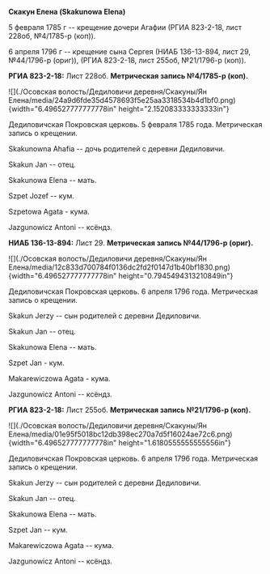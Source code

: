 **Скакун Елена (Skakunowa Elena)**

5 февраля 1785 г -- крещение дочери Агафии (РГИА 823-2-18, лист 228об,
№4/1785-р (коп)).

6 апреля 1796 г -- крещение сына Сергея (НИАБ 136-13-894, лист 29,
№44/1796-р (ориг)), (РГИА 823-2-18, лист 255об, №21/1796-р (коп)).

**РГИА 823-2-18:** Лист 228об. **Метрическая запись №4/1785-р (коп).**

![](./Осовская волость/Дедиловичи деревня/Скакуны/Ян Елена/media/24a9d6fde35d4578693f5e25aa3318534b4d1bf0.png){width="6.496527777777778in"
height="2.152083333333333in"}

Дедиловичская Покровская церковь. 5 февраля 1785 года. Метрическая
запись о крещении.

Skakunowna Ahafia -- дочь родителей с деревни Дедиловичи.

Skakun Jan -- отец.

Skakunowa Elena -- мать.

Szpet Jozef -- кум.

Szpetowa Agata - кума.

Jazgunowicz Antoni -- ксёндз.

**НИАБ 136-13-894:** Лист 29. **Метрическая запись №44/1796-р (ориг).**

![](./Осовская волость/Дедиловичи деревня/Скакуны/Ян Елена/media/12c833d700784f0136dc2fd2f0147d1b40bf1830.png){width="6.496527777777778in"
height="0.7945494313210849in"}

Дедиловичская Покровская церковь. 6 апреля 1796 года. Метрическая запись
о крещении.

Skakun Jerzy -- сын родителей с деревни Дедиловичи.

Skakun Jan -- отец.

Skakunowa Elena -- мать.

Szpet Jan - кум.

Makarewiczowa Agata - кума.

Jazgunowicz Antoni -- ксёндз.

**РГИА 823-2-18:** Лист 255об. **Метрическая запись №21/1796-р (коп).**

![](./Осовская волость/Дедиловичи деревня/Скакуны/Ян Елена/media/01e95f5018bc12db398ec270a7d5f16024ae72c6.png){width="6.496527777777778in"
height="1.6180555555555556in"}

Дедиловичская Покровская церковь. 6 апреля 1796 года. Метрическая запись
о крещении.

Skakun Jerzy -- сын родителей с деревни Дедиловичи.

Skakun Jan -- отец.

Skakunowa Elena -- мать.

Szpet Jan -- кум.

Makarewiczowa Agata -- кума.

Jazgunowicz Antoni -- ксёндз.
